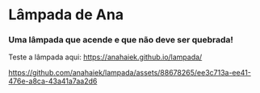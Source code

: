 # Lâmpada de Ana
### Uma lâmpada que acende e que não deve ser quebrada!
Teste a lâmpada aqui: https://anahaiek.github.io/lampada/

https://github.com/anahaiek/lampada/assets/88678265/ee3c713a-ee41-476e-a8ca-43a41a7aa2d6

